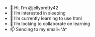 - 👋 Hi, I’m @jellypretty42
- 👀 I’m interested in sleeping
- 🌱 I’m currently learning to use html
- 💞️ I’m looking to collaborate on learning
- 📫 Sending to my email~^∆^

<!---
jellypretty42/jellypretty42 is a ✨ special ✨ repository because its `README.md` (this file) appears on your GitHub profile.
You can click the Preview link to take a look at your changes.
--->
